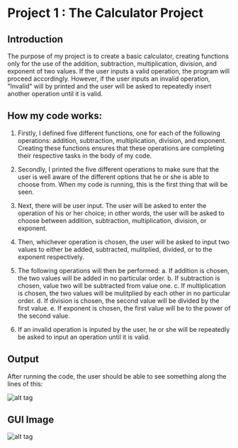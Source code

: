 # Project 1 : The Calculator Project
## Introduction
The purpose of my project is to create a basic calculator, creating functions only for the use of the addition, subtraction, multiplication, division, and exponent of two values. If the user inputs a valid operation, the program will proceed accordingly. However, if the user inputs an invalid operation, "Invalid" will by printed and the user will be asked to repeatedly insert another operation until it is valid.

## How my code works:
1. Firstly, I defined five different functions, one for each of the following operations: addition, subtraction, multiplication, division, and exponent. Creating these functions ensures that these operations are completing their respective tasks in the body of my code.

2. Secondly, I printed the five different operations to make sure that the user is well aware of the different options that he or she is able to choose from. When my code is running, this is the first thing that will be seen.

3. Next, there will be user input. The user will be asked to enter the operation of his or her choice; in other words, the user will be asked to choose between addition, subtraction, multiplication, division, or exponent. 

4. Then, whichever operation is chosen, the user will be asked to input two values to either be added, subtracted, mulitplied, divided, or to the exponent respectively.

5. The following operations will then be performed:
  a. If addition is chosen, the two values will be added in no particular order.
  b. If subtraction is chosen, value two will be subtracted from value one.
  c. If multiplication is chosen, the two values will be mulitplied by each other in no particular order.
  d. If division is chosen, the second value will be divided by the first value.
  e. If exponent is chosen, the first value will be to the power of the second value.
  
6. If an invalid operation is inputed by the user, he or she will be repeatedly be asked to input an operation until it is valid.
 
 ## Output
 After running the code, the user should be able to see something along the lines of this:

![alt tag](https://github.com/aliglick/INST126-Fall2020/issues/3#issue-709913231)

## GUI Image

![alt tag](https://github.com/aliglick/INST126-Fall2020/issues/2#issue-709906234)


